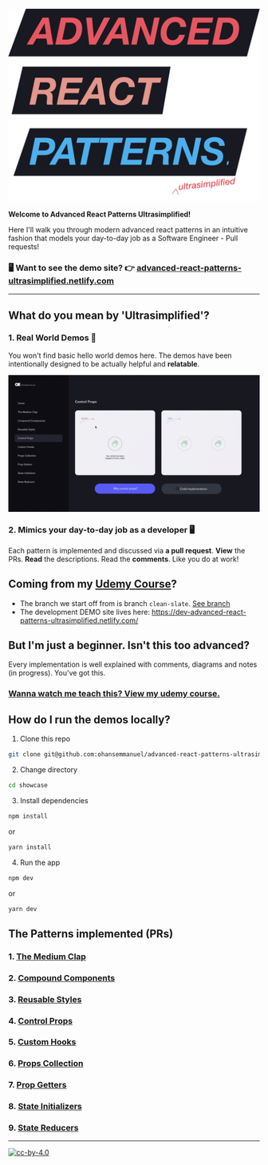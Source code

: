 ![Advanced React Patterns Ultrasimplified](assets/hero@3x.png)

**Welcome to Advanced React Patterns Ultrasimplified!**

Here I'll walk you through modern advanced react patterns in an intuitive fashion that models your day-to-day job as a Software Engineer - Pull requests!

### 🖥 Want to see the demo site? 👉 [advanced-react-patterns-ultrasimplified.netlify.com](https://advanced-react-patterns-ultrasimplified.netlify.com/)

---

## What do you mean by 'Ultrasimplified'?

### 1. Real World Demos 🚀

You won't find basic hello world demos here. The demos have been intentionally designed to be actually helpful and **relatable**.

![GIF of Medium clap demo](assets/explainer-demo.gif)

### 2. Mimics your day-to-day job as a developer 🖥

Each pattern is implemented and discussed via **a pull request**. **View** the PRs. **Read** the descriptions. Read the **comments**. Like you do at work!

## Coming from my [Udemy Course](https://forms.gle/gU1HA7vwy2j1JvvZ6)?

- The branch we start off from is branch `clean-slate`. [See branch](https://github.com/ohansemmanuel/advanced-react-patterns-ultrasimplified/tree/clean-slate)
- The development DEMO site lives here: https://dev-advanced-react-patterns-ultrasimplified.netlify.com/

## But I'm just a beginner. Isn't this too advanced?

Every implementation is well explained with comments, diagrams and notes (in progress). You've got this.

### [Wanna watch me teach this? View my udemy course.](https://forms.gle/gU1HA7vwy2j1JvvZ6)

## How do I run the demos locally?

1. Clone this repo

```sh
git clone git@github.com:ohansemmanuel/advanced-react-patterns-ultrasimplified.git
```

2. Change directory

```sh
cd showcase
```

3. Install dependencies

```sh
npm install
```

or

```sh
yarn install
```

4. Run the app

```sh
npm dev
```

or

```sh
yarn dev
```

## The Patterns implemented (PRs)

### 1. [The Medium Clap](https://github.com/ohansemmanuel/advanced-react-patterns-ultrasimplified/pull/1)

### 2. [Compound Components](https://github.com/ohansemmanuel/advanced-react-patterns-ultrasimplified/pull/17)

### 3. [Reusable Styles](https://github.com/ohansemmanuel/advanced-react-patterns-ultrasimplified/pull/19)

### 4. [Control Props](https://github.com/ohansemmanuel/advanced-react-patterns-ultrasimplified/pull/6)

### 5. [Custom Hooks](https://github.com/ohansemmanuel/advanced-react-patterns-ultrasimplified/pull/7)

### 6. [Props Collection](https://github.com/ohansemmanuel/advanced-react-patterns-ultrasimplified/pull/8)

### 7. [Prop Getters](https://github.com/ohansemmanuel/advanced-react-patterns-ultrasimplified/pull/9)

### 8. [State Initializers](https://github.com/ohansemmanuel/advanced-react-patterns-ultrasimplified/pull/10)

### 9. [State Reducers](https://github.com/ohansemmanuel/advanced-react-patterns-ultrasimplified/pull/12)

---

[![cc-by-4.0](https://licensebuttons.net/l/by/4.0/80x15.png)](http://creativecommons.org/licenses/by/4.0/)

